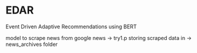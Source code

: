 # EDAR
Event Driven Adaptive Recommendations using BERT


model to scrape news from google news -> try1.p
storing scraped data in -> news_archives folder
